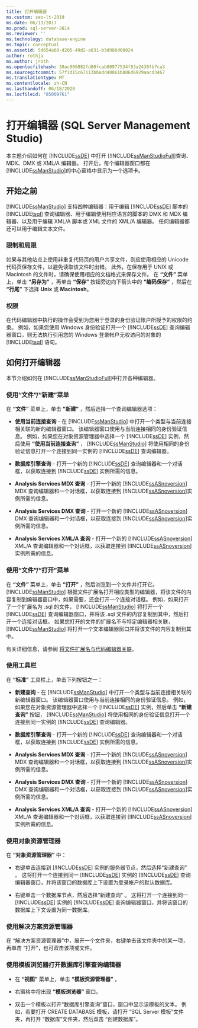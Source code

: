 ```yaml
---
title: 打开编辑器
ms.custom: seo-lt-2019
ms.date: 06/13/2017
ms.prod: sql-server-2014
ms.reviewer: ''
ms.technology: database-engine
ms.topic: conceptual
ms.assetid: 5d654a60-d205-49d2-a831-b3d986d60024
author: rothja
ms.author: jroth
ms.openlocfilehash: 30ac906882fd80fcab00977534f83a2438fb7ca3
ms.sourcegitcommit: 57f1d15c67113bbadd40861b886d6929aacd3467
ms.translationtype: MT
ms.contentlocale: zh-CN
ms.lasthandoff: 06/18/2020
ms.locfileid: "85009761"
---
```

# <a name="open-an-editor-sql-server-management-studio"></a>打开编辑器 (SQL Server Management Studio)
  本主题介绍如何在 [!INCLUDE[ssDE](../../includes/ssde-md.md)] 中打开 [!INCLUDE[ssManStudioFull](../../includes/ssmanstudiofull-md.md)]查询、MDX、DMX 或 XML/A 编辑器。 打开后，每个编辑器窗口都在 [!INCLUDE[ssManStudio](../../includes/ssmanstudio-md.md)]的中心窗格中显示为一个选项卡。  
  
## <a name="before-you-begin"></a>开始之前  
 [!INCLUDE[ssManStudio](../../includes/ssmanstudio-md.md)] 支持四种编辑器：用于编辑 [!INCLUDE[ssDE](../../includes/ssde-md.md)] 脚本的 [!INCLUDE[tsql](../../includes/tsql-md.md)] 查询编辑器、用于编辑使用相应语言的脚本的 DMX 和 MDX 编辑器、以及用于编辑 XML/A 脚本或 XML 文件的 XML/A 编辑器。 任何编辑器都还可以用于编辑文本文件。  
  
### <a name="limitations-and-restrictions"></a>限制和局限  
 如果与其他站点上使用非重复代码页的用户共享文件，则应使用相应的 Unicode 代码页保存文件，以避免读取该文件时出错。 此外，在保存用于 UNIX 或 Macintosh 的文件时，请确保使用相应的文档格式来保存文件。 在 **“文件”** 菜单上，单击 **“另存为”** ，再单击 **“保存”** 按钮旁边向下箭头中的 **“编码保存”** ，然后在 **“行尾”** 下选择 **Unix** 或 **Macintosh**。  
  
### <a name="permissions"></a>权限  
 在代码编辑器中执行的操作会受到为您用于登录的身份验证帐户所授予的权限的约束。 例如，如果您使用 Windows 身份验证打开一个 [!INCLUDE[ssDE](../../includes/ssde-md.md)] 查询编辑器窗口，则无法执行引用您的 Windows 登录帐户无权访问的对象的 [!INCLUDE[tsql](../../includes/tsql-md.md)] 语句。  
  
## <a name="how-to-open-editors"></a>如何打开编辑器  
 本节介绍如何在 [!INCLUDE[ssManStudioFull](../../includes/ssmanstudiofull-md.md)]中打开各种编辑器。  
  
### <a name="using-the-filenew-menu"></a>使用“文件”/“新建”菜单  
 在 **“文件”** 菜单上，单击 **“新建”** ，然后选择一个查询编辑器选项：  
  
-   **使用当前连接查询** - 在 [!INCLUDE[ssManStudio](../../includes/ssmanstudio-md.md)] 中打开一个类型与当前连接相关联的新的编辑器窗口。 该编辑器窗口使用与当前连接相同的身份验证信息。 例如，如果您在对象资源管理器中选择一个 [!INCLUDE[ssDE](../../includes/ssde-md.md)] 实例，然后使用 **“使用当前连接查询”** ， [!INCLUDE[ssManStudio](../../includes/ssmanstudio-md.md)] 将使用相同的身份验证信息打开一个连接到同一实例的 [!INCLUDE[ssDE](../../includes/ssde-md.md)] 查询编辑器。  
  
-   **数据库引擎查询** - 打开一个新的 [!INCLUDE[ssDE](../../includes/ssde-md.md)] 查询编辑器和一个对话框，以获取连接到 [!INCLUDE[ssDE](../../includes/ssde-md.md)] 实例所需的信息。  
  
-   **Analysis Services MDX 查询** - 打开一个新的 [!INCLUDE[ssASnoversion](../../includes/ssasnoversion-md.md)] MDX 查询编辑器和一个对话框，以获取连接到 [!INCLUDE[ssASnoversion](../../includes/ssasnoversion-md.md)]实例所需的信息。  
  
-   **Analysis Services DMX 查询** - 打开一个新的 [!INCLUDE[ssASnoversion](../../includes/ssasnoversion-md.md)] DMX 查询编辑器和一个对话框，以获取连接到 [!INCLUDE[ssASnoversion](../../includes/ssasnoversion-md.md)]实例所需的信息。  
  
-   **Analysis Services XML/A 查询** - 打开一个新的 [!INCLUDE[ssASnoversion](../../includes/ssasnoversion-md.md)] XML/A 查询编辑器和一个对话框，以获取连接到 [!INCLUDE[ssASnoversion](../../includes/ssasnoversion-md.md)]实例所需的信息。  
  
### <a name="using-the-fileopen-menu"></a>使用“文件”/“打开”菜单  
 在 **“文件”** 菜单上，单击 **“打开”** ，然后浏览到一个文件并打开它。 [!INCLUDE[ssManStudio](../../includes/ssmanstudio-md.md)] 根据文件扩展名打开相应类型的编辑器，将该文件的内容复制到编辑器窗口中，如果需要，还会打开一个连接对话框。 例如，如果打开了一个扩展名为 .sql 的文件， [!INCLUDE[ssManStudio](../../includes/ssmanstudio-md.md)] 将打开一个 [!INCLUDE[ssDE](../../includes/ssde-md.md)] 查询编辑器窗口，并将该 .sql 文件的内容复制到其中，然后打开一个连接对话框。 如果您打开的文件的扩展名不与特定编辑器相关联， [!INCLUDE[ssManStudio](../../includes/ssmanstudio-md.md)] 将打开一个文本编辑器窗口并将该文件的内容复制到其中。  
  
 有关详细信息，请参阅 [将文件扩展名与代码编辑器关联](associate-file-extensions-to-a-code-editor.md)。  
  
### <a name="using-the-toolbar"></a>使用工具栏  
 在 **“标准”** 工具栏上，单击下列按钮之一：  
  
-   **新建查询** - 在 [!INCLUDE[ssManStudio](../../includes/ssmanstudio-md.md)] 中打开一个类型与当前连接相关联的新编辑器窗口。 该编辑器窗口使用与当前连接相同的身份验证信息。 例如，如果您在对象资源管理器中选择一个 [!INCLUDE[ssDE](../../includes/ssde-md.md)] 实例，然后单击 **“新建查询”** 按钮， [!INCLUDE[ssManStudio](../../includes/ssmanstudio-md.md)] 将使用相同的身份验证信息打开一个连接到同一实例的 [!INCLUDE[ssDE](../../includes/ssde-md.md)] 查询编辑器。  
  
-   **数据库引擎查询** - 打开一个新的 [!INCLUDE[ssDE](../../includes/ssde-md.md)] 查询编辑器和一个对话框，以获取连接到 [!INCLUDE[ssDE](../../includes/ssde-md.md)] 实例所需的信息。  
  
-   **Analysis Services MDX 查询** - 打开一个新的 [!INCLUDE[ssASnoversion](../../includes/ssasnoversion-md.md)] MDX 查询编辑器和一个对话框，以获取连接到 [!INCLUDE[ssASnoversion](../../includes/ssasnoversion-md.md)]实例所需的信息。  
  
-   **Analysis Services DMX 查询** - 打开一个新的 [!INCLUDE[ssASnoversion](../../includes/ssasnoversion-md.md)] DMX 查询编辑器和一个对话框，以获取连接到 [!INCLUDE[ssASnoversion](../../includes/ssasnoversion-md.md)]实例所需的信息。  
  
-   **Analysis Services XML/A 查询** - 打开一个新的 [!INCLUDE[ssASnoversion](../../includes/ssasnoversion-md.md)] XML/A 查询编辑器和一个对话框，以获取连接到 [!INCLUDE[ssASnoversion](../../includes/ssasnoversion-md.md)]实例所需的信息。  
  
### <a name="using-object-explorer"></a>使用对象资源管理器  
 在 **“对象资源管理器”** 中：  
  
-   右键单击连接到 [!INCLUDE[ssDE](../../includes/ssde-md.md)] 实例的服务器节点，然后选择“新建查询”  。 这将打开一个连接到同一 [!INCLUDE[ssDE](../../includes/ssde-md.md)] 实例的 [!INCLUDE[ssDE](../../includes/ssde-md.md)] 查询编辑器窗口，并将该窗口的数据库上下设置为登录帐户的默认数据库。  
  
-   右键单击一个数据库节点，然后选择“新建查询”  。 这将打开一个连接到同一 [!INCLUDE[ssDE](../../includes/ssde-md.md)] 实例的 [!INCLUDE[ssDE](../../includes/ssde-md.md)] 查询编辑器窗口，并将该窗口的数据库上下文设置为同一数据库。  
  
### <a name="using-solution-explorer"></a>使用解决方案资源管理器  
 在  “解决方案资源管理器”中，展开一个文件夹，右键单击该文件夹中的某一项，再单击  “打开”，也可双击该项或文件。  
  
### <a name="using-template-browser-to-open-the-database-engine-query-editor"></a>使用模板浏览器打开数据库引擎查询编辑器  
  
-   在 **“视图”** 菜单上，单击 **“模板资源管理器”** 。  
  
-   右窗格中将出现 **“模板浏览器”** 窗口。  
  
-   双击一个模板以打开“数据库引擎查询”窗口，窗口中显示该模板的文本。 例如，若要打开 CREATE DATABASE 模板，请打开  “SQL Server 模板”文件夹，再打开  “数据库”文件夹，然后双击  “创建数据库”。  
  
  
